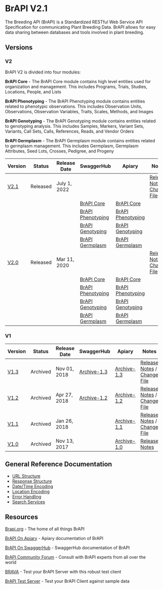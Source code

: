 # BrAPI V2.1
The Breeding API (BrAPI) is a Standardized RESTful Web Service API Specification for communicating Plant Breeding Data. BrAPI allows for easy data sharing between databases and tools involved in plant breeding.

## Versions

### V2

BrAPI V2 is divided into four modules:

**BrAPI Core** - The BrAPI Core module contains high level entities used for organization and management. This includes Programs, Trials, Studies, Locations, People, and Lists

**BrAPI Phenotyping** - The BrAPI Phenotyping module contains entities related to phenotypic observations. This includes Observation Units, Observations, Observation Variables, Traits, Scales, Methods, and Images

**BrAPI Genotyping** - The BrAPI Genotyping module contains entities related to genotyping analysis. This includes Samples, Markers, Variant Sets, Variants, Call Sets, Calls, References, Reads, and Vendor Orders

**BrAPI Germplasm** - The BrAPI Germplasm module contains entities related to germplasm management. This includes Germplasm, Germplasm Attributes, Seed Lots, Crosses, Pedigree, and Progeny

| Version | Status | Release Date | SwaggerHub | Apiary | Notes |
|---------|--------|--------------|------------|--------|-------|
|[V2.1](https://github.com/plantbreeding/API/tree/V2.0) |Released |July 1, 2022 | | | [Release Notes](https://github.com/plantbreeding/API/releases/tag/V2.1) / [Change File](https://github.com/plantbreeding/API/releases/download/V2.1/BrAPI_V2-1_Release_Notes.xlsx)|
| | | |[BrAPI Core](https://app.swaggerhub.com/apis/PlantBreedingAPI/BrAPI-Core/2.1)               |[BrAPI Core](https://brapicore21.docs.apiary.io) | |
| | | |[BrAPI Phenotyping](https://app.swaggerhub.com/apis/PlantBreedingAPI/BrAPI-Phenotyping/2.1) |[BrAPI Phenotyping](https://brapiphenotyping21.docs.apiary.io) | |
| | | |[BrAPI Genotyping](https://app.swaggerhub.com/apis/PlantBreedingAPI/BrAPI-Genotyping/2.1)   |[BrAPI Genotyping](https://brapigenotyping21.docs.apiary.io) | |
| | | |[BrAPI Germplasm](https://app.swaggerhub.com/apis/PlantBreedingAPI/BrAPI-Germplasm/2.1)     |[BrAPI Germplasm](https://brapigermplasm21.docs.apiary.io) | |
|[V2.0](https://github.com/plantbreeding/API/tree/brapi-V2.0) |Released |Mar 11, 2020 | | | [Release Notes](https://github.com/plantbreeding/API/releases/tag/V2.0) / [Change File](https://github.com/plantbreeding/API/releases/download/V2.0/BrAPI_V2-0_Release_Notes.xlsx)|
| | | |[BrAPI Core](https://app.swaggerhub.com/apis/PlantBreedingAPI/BrAPI-Core/2.0)               |[BrAPI Core](https://brapicore20.docs.apiary.io) | |
| | | |[BrAPI Phenotyping](https://app.swaggerhub.com/apis/PlantBreedingAPI/BrAPI-Phenotyping/2.0) |[BrAPI Phenotyping](https://brapiphenotyping20.docs.apiary.io) | |
| | | |[BrAPI Genotyping](https://app.swaggerhub.com/apis/PlantBreedingAPI/BrAPI-Genotyping/2.0)   |[BrAPI Genotyping](https://brapigenotyping20.docs.apiary.io) | |
| | | |[BrAPI Germplasm](https://app.swaggerhub.com/apis/PlantBreedingAPI/BrAPI-Germplasm/2.0)     |[BrAPI Germplasm](https://brapigermplasm20.docs.apiary.io) | |

### V1

Version | Status | Release Date | SwaggerHub | Apiary | Notes
--|--|--|--|--|--
[V1.3](https://github.com/plantbreeding/API/tree/brapi-V1.3) | Archived | Nov 01, 2018 |[Archive-1.3](https://app.swaggerhub.com/apis/PlantBreedingAPI/BrAPI/1.3) | [Archive-1.3](https://brapiarchive13.docs.apiary.io/#) | [Release Notes](https://github.com/plantbreeding/API/releases/tag/V1.3) / [Change File]()
[V1.2](https://github.com/plantbreeding/API/tree/brapi-V1.2) | Archived | Apr 27, 2018 |[Archive-1.2](https://app.swaggerhub.com/apis/PlantBreedingAPI/BrAPI/1.2) | [Archive-1.2](https://brapiarchive12.docs.apiary.io/#) | [Release Notes](https://github.com/plantbreeding/API/releases/tag/V1.2) / [Change File](https://github.com/plantbreeding/API/files/1964628/BrAPI_V1-2_Release_Notes.xlsx)
[V1.1](https://github.com/plantbreeding/API/tree/brapi-V1.1) | Archived | Jan 26, 2018 |                                                                          | [Archive-1.1](https://brapiarchive11.docs.apiary.io/#) | [Release Notes](https://github.com/plantbreeding/API/releases/tag/V1.1) / [Change File](https://github.com/plantbreeding/API/files/1668289/BrAPI_V1-1_Release_Notes.xlsx)
[V1.0](https://github.com/plantbreeding/API/tree/brapi-V1.0) | Archived | Nov 13, 2017 |                                                                          | [Archive-1.0](https://brapiarchive10.docs.apiary.io/#) | [Release Notes](https://github.com/plantbreeding/API/releases/tag/V1.0)

## General Reference Documentation
- [URL Structure](https://wiki.brapi.org/index.php/RESTfulness)
- [Response Structure](https://wiki.brapi.org/index.php/Response_Structure)
- [Date/Time Encoding](https://wiki.brapi.org/index.php/Dates_and_Times)
- [Location Encoding](https://wiki.brapi.org/index.php/Location_Coordinates)
- [Error Handling](https://wiki.brapi.org/index.php/Error_Handling)
- [Search Services](https://wiki.brapi.org/index.php/Search_Services)



## Resources
[Brapi.org](https://brapi.org) - The home of all things BrAPI

[BrAPI On Apiary](https://brapi.docs.apiary.io/#) - Apiary documentation of BrAPI

[BrAPI On SwaggerHub](https://app.swaggerhub.com/apis/PlantBreedingAPI/BrAPI) - SwaggerHub documentation of BrAPI

[BrAPI Community Forum](https://forum.brapi.org) - Consult with BrAPI experts from all over the world

[BRAVA](http://webapps.ipk-gatersleben.de/brapivalidator/) - Test your BrAPI Server with this robust test client

[BrAPI Test Server](https://test-server.brapi.org) - Test your BrAPI Client against sample data

